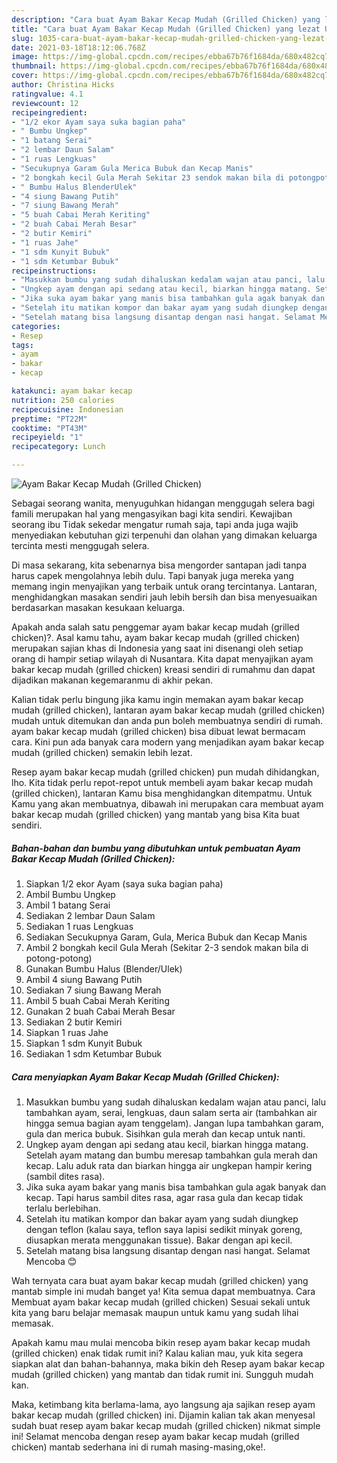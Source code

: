 ```yaml
---
description: "Cara buat Ayam Bakar Kecap Mudah (Grilled Chicken) yang lezat Untuk Jualan"
title: "Cara buat Ayam Bakar Kecap Mudah (Grilled Chicken) yang lezat Untuk Jualan"
slug: 1035-cara-buat-ayam-bakar-kecap-mudah-grilled-chicken-yang-lezat-untuk-jualan
date: 2021-03-18T18:12:06.768Z
image: https://img-global.cpcdn.com/recipes/ebba67b76f1684da/680x482cq70/ayam-bakar-kecap-mudah-grilled-chicken-foto-resep-utama.jpg
thumbnail: https://img-global.cpcdn.com/recipes/ebba67b76f1684da/680x482cq70/ayam-bakar-kecap-mudah-grilled-chicken-foto-resep-utama.jpg
cover: https://img-global.cpcdn.com/recipes/ebba67b76f1684da/680x482cq70/ayam-bakar-kecap-mudah-grilled-chicken-foto-resep-utama.jpg
author: Christina Hicks
ratingvalue: 4.1
reviewcount: 12
recipeingredient:
- "1/2 ekor Ayam saya suka bagian paha"
- " Bumbu Ungkep"
- "1 batang Serai"
- "2 lembar Daun Salam"
- "1 ruas Lengkuas"
- "Secukupnya Garam Gula Merica Bubuk dan Kecap Manis"
- "2 bongkah kecil Gula Merah Sekitar 23 sendok makan bila di potongpotong"
- " Bumbu Halus BlenderUlek"
- "4 siung Bawang Putih"
- "7 siung Bawang Merah"
- "5 buah Cabai Merah Keriting"
- "2 buah Cabai Merah Besar"
- "2 butir Kemiri"
- "1 ruas Jahe"
- "1 sdm Kunyit Bubuk"
- "1 sdm Ketumbar Bubuk"
recipeinstructions:
- "Masukkan bumbu yang sudah dihaluskan kedalam wajan atau panci, lalu tambahkan ayam, serai, lengkuas, daun salam serta air (tambahkan air hingga semua bagian ayam tenggelam). Jangan lupa tambahkan garam, gula dan merica bubuk. Sisihkan gula merah dan kecap untuk nanti."
- "Ungkep ayam dengan api sedang atau kecil, biarkan hingga matang. Setelah ayam matang dan bumbu meresap tambahkan gula merah dan kecap. Lalu aduk rata dan biarkan hingga air ungkepan hampir kering (sambil dites rasa)."
- "Jika suka ayam bakar yang manis bisa tambahkan gula agak banyak dan kecap. Tapi harus sambil dites rasa, agar rasa gula dan kecap tidak terlalu berlebihan."
- "Setelah itu matikan kompor dan bakar ayam yang sudah diungkep dengan teflon (kalau saya, teflon saya lapisi sedikit minyak goreng, diusapkan merata menggunakan tissue). Bakar dengan api kecil."
- "Setelah matang bisa langsung disantap dengan nasi hangat. Selamat Mencoba 😊"
categories:
- Resep
tags:
- ayam
- bakar
- kecap

katakunci: ayam bakar kecap 
nutrition: 250 calories
recipecuisine: Indonesian
preptime: "PT22M"
cooktime: "PT43M"
recipeyield: "1"
recipecategory: Lunch

---
```



![Ayam Bakar Kecap Mudah (Grilled Chicken)](https://img-global.cpcdn.com/recipes/ebba67b76f1684da/680x482cq70/ayam-bakar-kecap-mudah-grilled-chicken-foto-resep-utama.jpg)

Sebagai seorang wanita, menyuguhkan hidangan menggugah selera bagi famili merupakan hal yang mengasyikan bagi kita sendiri. Kewajiban seorang ibu Tidak sekedar mengatur rumah saja, tapi anda juga wajib menyediakan kebutuhan gizi terpenuhi dan olahan yang dimakan keluarga tercinta mesti menggugah selera.

Di masa  sekarang, kita sebenarnya bisa mengorder santapan jadi tanpa harus capek mengolahnya lebih dulu. Tapi banyak juga mereka yang memang ingin menyajikan yang terbaik untuk orang tercintanya. Lantaran, menghidangkan masakan sendiri jauh lebih bersih dan bisa menyesuaikan berdasarkan masakan kesukaan keluarga. 



Apakah anda salah satu penggemar ayam bakar kecap mudah (grilled chicken)?. Asal kamu tahu, ayam bakar kecap mudah (grilled chicken) merupakan sajian khas di Indonesia yang saat ini disenangi oleh setiap orang di hampir setiap wilayah di Nusantara. Kita dapat menyajikan ayam bakar kecap mudah (grilled chicken) kreasi sendiri di rumahmu dan dapat dijadikan makanan kegemaranmu di akhir pekan.

Kalian tidak perlu bingung jika kamu ingin memakan ayam bakar kecap mudah (grilled chicken), lantaran ayam bakar kecap mudah (grilled chicken) mudah untuk ditemukan dan anda pun boleh membuatnya sendiri di rumah. ayam bakar kecap mudah (grilled chicken) bisa dibuat lewat bermacam cara. Kini pun ada banyak cara modern yang menjadikan ayam bakar kecap mudah (grilled chicken) semakin lebih lezat.

Resep ayam bakar kecap mudah (grilled chicken) pun mudah dihidangkan, lho. Kita tidak perlu repot-repot untuk membeli ayam bakar kecap mudah (grilled chicken), lantaran Kamu bisa menghidangkan ditempatmu. Untuk Kamu yang akan membuatnya, dibawah ini merupakan cara membuat ayam bakar kecap mudah (grilled chicken) yang mantab yang bisa Kita buat sendiri.

<!--inarticleads1-->

##### Bahan-bahan dan bumbu yang dibutuhkan untuk pembuatan Ayam Bakar Kecap Mudah (Grilled Chicken):

1. Siapkan 1/2 ekor Ayam (saya suka bagian paha)
1. Ambil  Bumbu Ungkep
1. Ambil 1 batang Serai
1. Sediakan 2 lembar Daun Salam
1. Sediakan 1 ruas Lengkuas
1. Sediakan Secukupnya Garam, Gula, Merica Bubuk dan Kecap Manis
1. Ambil 2 bongkah kecil Gula Merah (Sekitar 2-3 sendok makan bila di potong-potong)
1. Gunakan  Bumbu Halus (Blender/Ulek)
1. Ambil 4 siung Bawang Putih
1. Sediakan 7 siung Bawang Merah
1. Ambil 5 buah Cabai Merah Keriting
1. Gunakan 2 buah Cabai Merah Besar
1. Sediakan 2 butir Kemiri
1. Siapkan 1 ruas Jahe
1. Siapkan 1 sdm Kunyit Bubuk
1. Sediakan 1 sdm Ketumbar Bubuk




<!--inarticleads2-->

##### Cara menyiapkan Ayam Bakar Kecap Mudah (Grilled Chicken):

1. Masukkan bumbu yang sudah dihaluskan kedalam wajan atau panci, lalu tambahkan ayam, serai, lengkuas, daun salam serta air (tambahkan air hingga semua bagian ayam tenggelam). Jangan lupa tambahkan garam, gula dan merica bubuk. Sisihkan gula merah dan kecap untuk nanti.
1. Ungkep ayam dengan api sedang atau kecil, biarkan hingga matang. Setelah ayam matang dan bumbu meresap tambahkan gula merah dan kecap. Lalu aduk rata dan biarkan hingga air ungkepan hampir kering (sambil dites rasa).
1. Jika suka ayam bakar yang manis bisa tambahkan gula agak banyak dan kecap. Tapi harus sambil dites rasa, agar rasa gula dan kecap tidak terlalu berlebihan.
1. Setelah itu matikan kompor dan bakar ayam yang sudah diungkep dengan teflon (kalau saya, teflon saya lapisi sedikit minyak goreng, diusapkan merata menggunakan tissue). Bakar dengan api kecil.
1. Setelah matang bisa langsung disantap dengan nasi hangat. Selamat Mencoba 😊




Wah ternyata cara buat ayam bakar kecap mudah (grilled chicken) yang mantab simple ini mudah banget ya! Kita semua dapat membuatnya. Cara Membuat ayam bakar kecap mudah (grilled chicken) Sesuai sekali untuk kita yang baru belajar memasak maupun untuk kamu yang sudah lihai memasak.

Apakah kamu mau mulai mencoba bikin resep ayam bakar kecap mudah (grilled chicken) enak tidak rumit ini? Kalau kalian mau, yuk kita segera siapkan alat dan bahan-bahannya, maka bikin deh Resep ayam bakar kecap mudah (grilled chicken) yang mantab dan tidak rumit ini. Sungguh mudah kan. 

Maka, ketimbang kita berlama-lama, ayo langsung aja sajikan resep ayam bakar kecap mudah (grilled chicken) ini. Dijamin kalian tak akan menyesal sudah buat resep ayam bakar kecap mudah (grilled chicken) nikmat simple ini! Selamat mencoba dengan resep ayam bakar kecap mudah (grilled chicken) mantab sederhana ini di rumah masing-masing,oke!.

